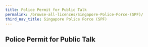 ```yaml
---
title: Police Permit for Public Talk
permalink: /browse-all-licences/Singapore-Police-Force-(SPF)/
third_nav_title: Singapore Police Force (SPF)
---
```

## Police Permit for Public Talk
